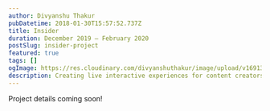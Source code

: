 ```yaml
---
author: Divyanshu Thakur
pubDatetime: 2018-01-30T15:57:52.737Z
title: Insider
duration: December 2019 — February 2020
postSlug: insider-project
featured: true
tags: []
ogImage: https://res.cloudinary.com/divyanshuthakur/image/upload/v1691313757/insider-cover_auinji.webp
description: Creating live interactive experiences for content creators and consumers
---
```


Project details coming soon!